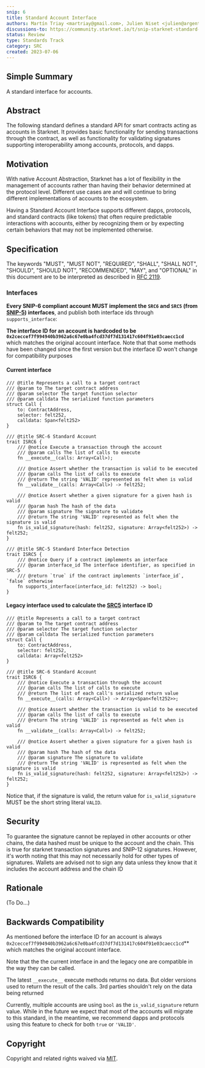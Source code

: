 ```yaml
---
snip: 6
title: Standard Account Interface
authors: Martín Triay <martriay@gmail.com>, Julien Niset <julien@argent.xyz>, Eric Nordelo <eric.nordelo39@gmail.com>, Sergio Garcia <sergio@argent.xyz>, Yoav Gaziel <yoav.gaziel@braavos.app>
discussions-to: https://community.starknet.io/t/snip-starknet-standard-account/95665
status: Review
type: Standards Track
category: SRC
created: 2023-07-06
---
```


## Simple Summary

A standard interface for accounts.

## Abstract

The following standard defines a standard API for smart contracts acting as accounts in Starknet. It provides basic functionality for sending transactions through the contract, as well as functionality for validating signatures supporting interoperability among accounts, protocols, and dapps.


## Motivation

With native Account Abstraction, Starknet has a lot of flexibility in the management of accounts rather than having their behavior determined at the protocol level. Different use cases are and will continue to bring different implementations of accounts to the ecosystem.

Having a Standard Account Interface supports different dapps, protocols, and standard contracts (like tokens) that often require predictable interactions with accounts, either by recognizing them or by expecting certain behaviors that may not be implemented otherwise.

## Specification

The keywords "MUST", "MUST NOT", "REQUIRED", "SHALL", "SHALL NOT", "SHOULD", "SHOULD NOT", "RECOMMENDED", "MAY", and "OPTIONAL" in this document are to be interpreted as described in [RFC 2119](https://www.ietf.org/rfc/rfc2119.txt).

### Interfaces

**Every SNIP-6 compliant account MUST implement the `SRC6` and `SRC5` (from [SNIP-5](./snip-5.md)) interfaces**, and publish both interface ids through `supports_interface`:

**The interface ID for an account is hardcoded to be `0x2ceccef7f994940b3962a6c67e0ba4fcd37df7d131417c604f91e03caecc1cd`** which matches the original account interface. Note that that some methods have been changed since the first version but the interface ID won't change for compatibility purposes

#### Current interface

```cairo
/// @title Represents a call to a target contract
/// @param to The target contract address
/// @param selector The target function selector
/// @param calldata The serialized function parameters
struct Call {
    to: ContractAddress,
    selector: felt252,
    calldata: Span<felt252>
}

/// @title SRC-6 Standard Account
trait ISRC6 {
    /// @notice Execute a transaction through the account
    /// @param calls The list of calls to execute
    fn __execute__(calls: Array<Call>);

    /// @notice Assert whether the transaction is valid to be executed
    /// @param calls The list of calls to execute
    /// @return The string 'VALID' represented as felt when is valid
    fn __validate__(calls: Array<Call>) -> felt252;

    /// @notice Assert whether a given signature for a given hash is valid
    /// @param hash The hash of the data
    /// @param signature The signature to validate
    /// @return The string 'VALID' represented as felt when the signature is valid
    fn is_valid_signature(hash: felt252, signature: Array<felt252>) -> felt252;
}

/// @title SRC-5 Standard Interface Detection
trait ISRC5 {
    /// @notice Query if a contract implements an interface
    /// @param interface_id The interface identifier, as specified in SRC-5
    /// @return `true` if the contract implements `interface_id`, `false` otherwise
    fn supports_interface(interface_id: felt252) -> bool;
}
```



#### Legacy interface used to calculate the [SRC5](./snip-5.md) interface ID

```cairo
/// @title Represents a call to a target contract
/// @param to The target contract address
/// @param selector The target function selector
/// @param calldata The serialized function parameters
struct Call {
    to: ContractAddress,
    selector: felt252,
    calldata: Array<felt252>
}

/// @title SRC-6 Standard Account
trait ISRC6 {
    /// @notice Execute a transaction through the account
    /// @param calls The list of calls to execute
    /// @return The list of each call's serialized return value
    fn __execute__(calls: Array<Call>) -> Array<Span<felt252>>;

    /// @notice Assert whether the transaction is valid to be executed
    /// @param calls The list of calls to execute
    /// @return The string 'VALID' is represented as felt when is valid
    fn __validate__(calls: Array<Call>) -> felt252;

    /// @notice Assert whether a given signature for a given hash is valid
    /// @param hash The hash of the data
    /// @param signature The signature to validate
    /// @return The string 'VALID' is represented as felt when the signature is valid
    fn is_valid_signature(hash: felt252, signature: Array<felt252>) -> felt252;
}
```

Notice that, if the signature is valid, the return value for `is_valid_signature` MUST be the short string literal `VALID`.

## Security

To guarantee the signature cannot be replayed in other accounts or other chains, the data hashed must be unique to the account and the chain.
This is true for starknet transaction signatures and SNIP-12 signatures. However, it's worth noting that this may not necessarily hold for other types of signatures.
Wallets are advised not to sign any data unless they know that it includes the account address and the chain ID

## Rationale

(To Do...)

## Backwards Compatibility

As mentioned before the interface ID for an account is always `0x2ceccef7f994940b3962a6c67e0ba4fcd37df7d131417c604f91e03caecc1cd`** which matches the original account interface. 

Note that the the current interface in and the legacy one are compatible in the way they can be called.

The latest `__execute__` execute methods returns no data. But older versions used to return the result of the calls. 3rd parties shouldn't rely on the data being returned

Currently, multiple accounts are using `bool` as the `is_valid_signature` return value. While in the future we expect that most of the accounts will migrate to this standard, in the meantime, we recommend dapps and protocols using this feature to check for both `true` or `'VALID'`.

## Copyright

Copyright and related rights waived via [MIT](../LICENSE).
